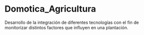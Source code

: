 # Domotica_Agricultura
Desarrollo de la integración de diferentes tecnologías con el fin de monitorizar distintos factores que influyen en una plantación.
